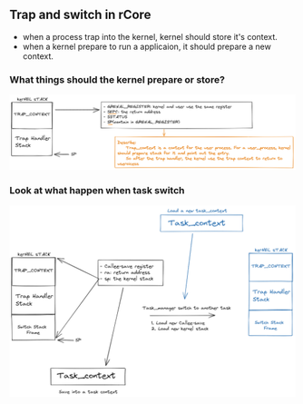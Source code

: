 ## Trap and switch in rCore ##
- when a process trap into the kernel, kernel should store it's context.
- when a kernel prepare to run a applicaion, it should prepare a new context.<br>

### What things should the kernel prepare or store? ###
![avatar](./img/trap_switch_00.png)
### Look at what happen when task switch ###
![avatar](./img/trap_switch_01.png)

